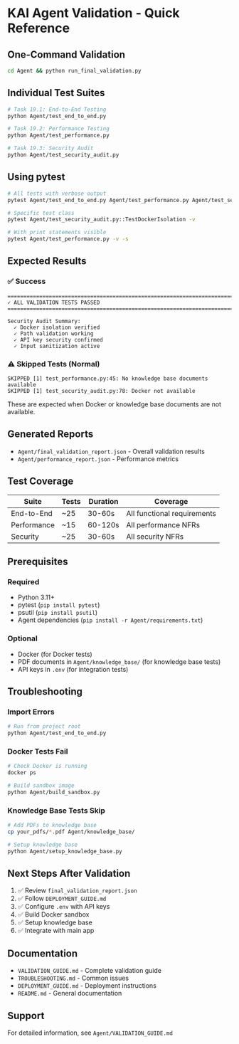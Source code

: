 # KAI Agent Validation - Quick Reference

## One-Command Validation

```bash
cd Agent && python run_final_validation.py
```

## Individual Test Suites

```bash
# Task 19.1: End-to-End Testing
python Agent/test_end_to_end.py

# Task 19.2: Performance Testing
python Agent/test_performance.py

# Task 19.3: Security Audit
python Agent/test_security_audit.py
```

## Using pytest

```bash
# All tests with verbose output
pytest Agent/test_end_to_end.py Agent/test_performance.py Agent/test_security_audit.py -v

# Specific test class
pytest Agent/test_security_audit.py::TestDockerIsolation -v

# With print statements visible
pytest Agent/test_performance.py -v -s
```

## Expected Results

### ✅ Success

```
==============================================================================
✓ ALL VALIDATION TESTS PASSED
==============================================================================

Security Audit Summary:
  ✓ Docker isolation verified
  ✓ Path validation working
  ✓ API key security confirmed
  ✓ Input sanitization active
```

### ⚠️ Skipped Tests (Normal)

```
SKIPPED [1] test_performance.py:45: No knowledge base documents available
SKIPPED [1] test_security_audit.py:78: Docker not available
```

These are expected when Docker or knowledge base documents are not available.

## Generated Reports

- `Agent/final_validation_report.json` - Overall validation results
- `Agent/performance_report.json` - Performance metrics

## Test Coverage

| Suite | Tests | Duration | Coverage |
|-------|-------|----------|----------|
| End-to-End | ~25 | 30-60s | All functional requirements |
| Performance | ~15 | 60-120s | All performance NFRs |
| Security | ~25 | 30-60s | All security NFRs |

## Prerequisites

### Required
- Python 3.11+
- pytest (`pip install pytest`)
- psutil (`pip install psutil`)
- Agent dependencies (`pip install -r Agent/requirements.txt`)

### Optional
- Docker (for Docker tests)
- PDF documents in `Agent/knowledge_base/` (for knowledge base tests)
- API keys in `.env` (for integration tests)

## Troubleshooting

### Import Errors
```bash
# Run from project root
python Agent/test_end_to_end.py
```

### Docker Tests Fail
```bash
# Check Docker is running
docker ps

# Build sandbox image
python Agent/build_sandbox.py
```

### Knowledge Base Tests Skip
```bash
# Add PDFs to knowledge base
cp your_pdfs/*.pdf Agent/knowledge_base/

# Setup knowledge base
python Agent/setup_knowledge_base.py
```

## Next Steps After Validation

1. ✅ Review `final_validation_report.json`
2. ✅ Follow `DEPLOYMENT_GUIDE.md`
3. ✅ Configure `.env` with API keys
4. ✅ Build Docker sandbox
5. ✅ Setup knowledge base
6. ✅ Integrate with main app

## Documentation

- `VALIDATION_GUIDE.md` - Complete validation guide
- `TROUBLESHOOTING.md` - Common issues
- `DEPLOYMENT_GUIDE.md` - Deployment instructions
- `README.md` - General documentation

## Support

For detailed information, see `Agent/VALIDATION_GUIDE.md`
